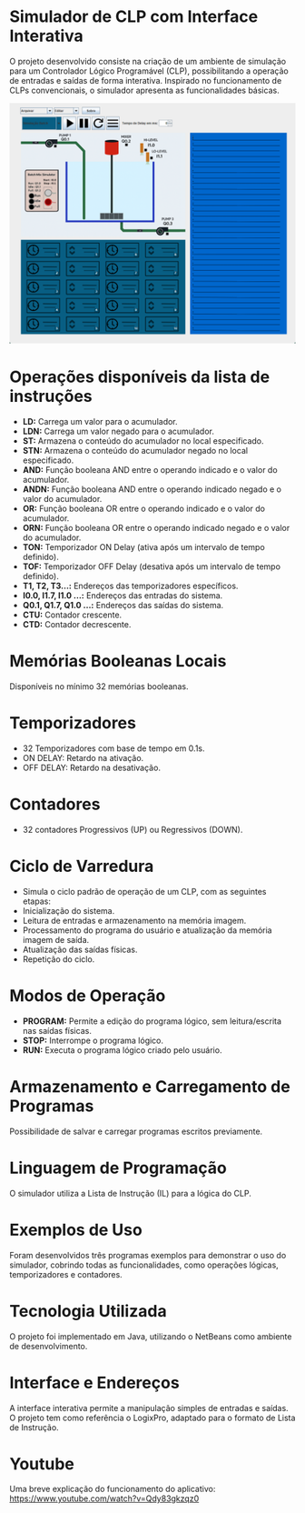 # Simulador de CLP com Interface Interativa

O projeto desenvolvido consiste na criação de um ambiente de simulação para um Controlador Lógico Programável (CLP), possibilitando a operação de entradas e saídas de forma interativa.
Inspirado no funcionamento de CLPs convencionais, o simulador apresenta as funcionalidades básicas.

![Interface do programa com simulação](/docs/simulation_interface.png)

# **Operações disponíveis da lista de instruções**

- **LD:** Carrega um valor para o acumulador.
- **LDN:** Carrega um valor negado para o acumulador.
- **ST:** Armazena o conteúdo do acumulador no local especificado.
- **STN:** Armazena o conteúdo do acumulador negado no local especificado.
- **AND:** Função booleana AND entre o operando indicado e o valor do acumulador.
- **ANDN:** Função booleana AND entre o operando indicado negado e o valor do acumulador.
- **OR:** Função booleana OR entre o operando indicado e o valor do acumulador.
- **ORN:** Função booleana OR entre o operando indicado negado e o valor do acumulador.
- **TON:** Temporizador ON Delay (ativa após um intervalo de tempo definido).
- **TOF:** Temporizador OFF Delay (desativa após um intervalo de tempo definido).
- **T1, T2, T3...:** Endereços das temporizadores específicos.
- **I0.0, I1.7, I1.0 ...:** Endereços das entradas do sistema.
- **Q0.1, Q1.7, Q1.0 ...:** Endereços das saídas do sistema.
- **CTU:** Contador crescente.
- **CTD:** Contador decrescente.

# **Memórias Booleanas Locais**

Disponíveis no mínimo 32 memórias booleanas.

# **Temporizadores**

- 32 Temporizadores com base de tempo em 0.1s.
- ON DELAY: Retardo na ativação.
- OFF DELAY: Retardo na desativação.

# **Contadores**

- 32 contadores Progressivos (UP) ou Regressivos (DOWN).

# **Ciclo de Varredura**

- Simula o ciclo padrão de operação de um CLP, com as seguintes etapas:
- Inicialização do sistema.
- Leitura de entradas e armazenamento na memória imagem.
- Processamento do programa do usuário e atualização da memória imagem de saída.
- Atualização das saídas físicas.
- Repetição do ciclo.

# **Modos de Operação**

- **PROGRAM:** Permite a edição do programa lógico, sem leitura/escrita nas saídas físicas.
- **STOP:** Interrompe o programa lógico.
- **RUN:** Executa o programa lógico criado pelo usuário.

# **Armazenamento e Carregamento de Programas**

Possibilidade de salvar e carregar programas escritos previamente.

# **Linguagem de Programação**

O simulador utiliza a Lista de Instrução (IL) para a lógica do CLP.

# **Exemplos de Uso**

Foram desenvolvidos três programas exemplos para demonstrar o uso do simulador, cobrindo todas as funcionalidades, como operações lógicas, temporizadores e contadores.

# **Tecnologia Utilizada**

O projeto foi implementado em Java, utilizando o NetBeans como ambiente de desenvolvimento.

# **Interface e Endereços**

A interface interativa permite a manipulação simples de entradas e saídas.
O projeto tem como referência o LogixPro, adaptado para o formato de Lista de Instrução.

# **Youtube**

Uma breve explicação do funcionamento do aplicativo: <https://www.youtube.com/watch?v=Qdy83gkzqz0>
